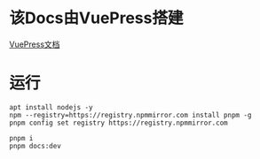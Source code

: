 # 该Docs由VuePress搭建

[VuePress文档](https://theme-hope.vuejs.press/zh)

# 运行

```
apt install nodejs -y
npm --registry=https://registry.npmmirror.com install pnpm -g
pnpm config set registry https://registry.npmmirror.com
```
```
pnpm i
pnpm docs:dev
```
